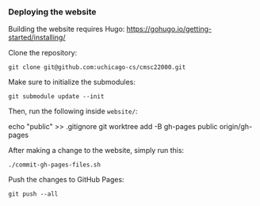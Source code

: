 ### Deploying the website

Building the website requires Hugo: https://gohugo.io/getting-started/installing/

Clone the repository:

    git clone git@github.com:uchicago-cs/cmsc22000.git

Make sure to initialize the submodules:

    git submodule update --init

Then, run the following inside `website/`:

echo "public" >> .gitignore
git worktree add -B gh-pages public origin/gh-pages

After making a change to the website, simply run this:

    ./commit-gh-pages-files.sh

Push the changes to GitHub Pages:

    git push --all

